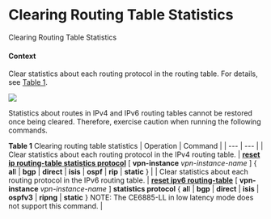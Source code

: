 Clearing Routing Table Statistics
=================================

Clearing Routing Table Statistics

#### Context

Clear statistics about each routing protocol in the routing table. For details, see [Table 1](#EN-US_TASK_0000001130782564__table5606722102815).

![](public_sys-resources/note_3.0-en-us.png) 

Statistics about routes in IPv4 and IPv6 routing tables cannot be restored once being cleared. Therefore, exercise caution when running the following commands.


**Table 1** Clearing routing table statistics
| Operation | Command |
| --- | --- |
| Clear statistics about each routing protocol in the IPv4 routing table. | [**reset ip routing-table statistics protocol**](cmdqueryname=reset+ip+routing-table+statistics+protocol) [ **vpn-instance** *vpn-instance-name* ] { **al**l | **bgp** | **direct** | **isis** | **ospf** | **rip** | **static** } |
| Clear statistics about each routing protocol in the IPv6 routing table. | [**reset ipv6 routing-table**](cmdqueryname=reset+ipv6+routing-table) [ **vpn-instance** *vpn-instance-name* ] **statistics protocol** { **al**l | **bgp** | **direct** | **isis** | **ospfv3** | **ripng** | **static** }  NOTE:  The CE6885-LL in low latency mode does not support this command. |